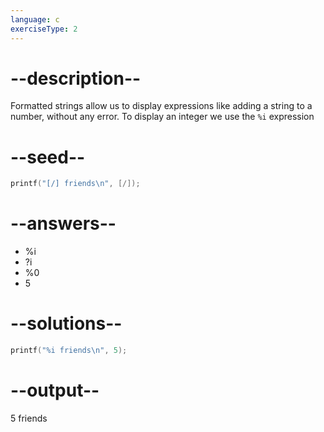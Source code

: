 ```yaml
---
language: c
exerciseType: 2
---
```


# --description--

Formatted strings allow us to display expressions like adding a string to a number, without any error.
To display an integer we use the `%i` expression

# --seed--

```c
printf("[/] friends\n", [/]);
```

# --answers--

- %i
- ?i
- %0
- 5

# --solutions--

```c
printf("%i friends\n", 5);
```

# --output--

5 friends
